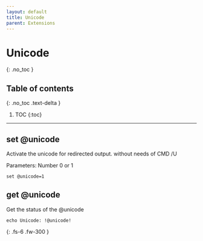 ```yaml
---
layout: default
title: Unicode
parent: Extensions
---
```


# Unicode
{: .no_toc }

## Table of contents
{: .no_toc .text-delta }

1. TOC
{:toc}

---

## set @unicode
Activate the unicode for redirected output. without needs of CMD /U

Parameters: Number 0 or 1


```
set @unicode=1
```

## get @unicode
Get the status of the @unicode

```
echo Unicode: !@unicode!
```

{: .fs-6 .fw-300 }
